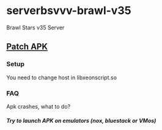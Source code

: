 # serverbsvvv-brawl-v35
Brawl Stars v35 Server


## [Patch APK](https://drive.google.com/file/d/1NnoTQ_Ne04QDU43ID4I3-rWA938es1-6/view?usp=sharing)

### Setup
You need to change host in libxeonscript.so 

### FAQ
Apk crashes, what to do?
##### Try to launch APK on emulators (nox, bluestack or VMos)
